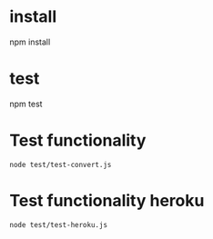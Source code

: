

# install

npm install

# test

npm test

# Test functionality
   
    node test/test-convert.js

# Test functionality heroku

    node test/test-heroku.js


